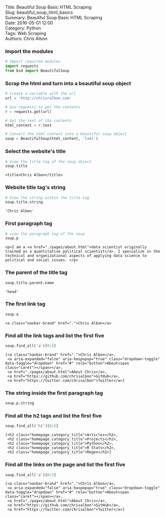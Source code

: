 Title: Beautiful Soup Basic HTML Scraping  
Slug: beautiful_soup_html_basics  
Summary: Beautiful Soup Basic HTML Scraping  
Date: 2016-05-01 12:00  
Category: Python  
Tags: Web Scraping    
Authors: Chris Albon  

### Import the modules


```python
# Import required modules
import requests
from bs4 import BeautifulSoup
```

### Scrap the html and turn into a beautiful soup object


```python
# Create a variable with the url
url = 'http://chrisralbon.com'

# Use requests to get the contents
r = requests.get(url)

# Get the text of the contents
html_content = r.text

# Convert the html content into a beautiful soup object
soup = BeautifulSoup(html_content, 'lxml')
```

### Select the website's title


```python
# View the title tag of the soup object
soup.title
```




    <title>Chris Albon</title>



### Website title tag's string


```python
# View the string within the title tag
soup.title.string
```




    'Chris Albon'



### First paragraph tag


```python
# view the paragraph tag of the soup
soup.p
```




    <p>I am a <a href="./pages/about.html">data scientist originally trained as a quantitative political scientist</a>. I specialize in the technical and organizational aspects of applying data science to political and social issues. </p>



### The parent of the title tag


```python
soup.title.parent.name
```




    'head'



### The first link tag


```python
soup.a
```




    <a class="navbar-brand" href=".">Chris Albon</a>



### Find all the link tags and list the first five


```python
soup.find_all('a')[0:5]
```




    [<a class="navbar-brand" href=".">Chris Albon</a>,
     <a aria-expanded="false" aria-haspopup="true" class="dropdown-toggle" data-toggle="dropdown" href="#" role="button">About<span class="caret"></span></a>,
     <a href="./pages/about.html">About Chris</a>,
     <a href="https://github.com/chrisalbon">GitHub</a>,
     <a href="https://twitter.com/chrisalbon">Twitter</a>]



### The string inside the first paragraph tag


```python
soup.p.string
```

### Find all the h2 tags and list the first five


```python
soup.find_all('h2')[0:5]
```




    [<h2 class="homepage_category_title">Articles</h2>,
     <h2 class="homepage_category_title">Projects</h2>,
     <h2 class="homepage_category_title">Python</h2>,
     <h2 class="homepage_category_title">R Stats</h2>,
     <h2 class="homepage_category_title">Regex</h2>]



### Find all the links on the page and list the first five


```python
soup.find_all('a')[0:5]
```




    [<a class="navbar-brand" href=".">Chris Albon</a>,
     <a aria-expanded="false" aria-haspopup="true" class="dropdown-toggle" data-toggle="dropdown" href="#" role="button">About<span class="caret"></span></a>,
     <a href="./pages/about.html">About Chris</a>,
     <a href="https://github.com/chrisalbon">GitHub</a>,
     <a href="https://twitter.com/chrisalbon">Twitter</a>]


